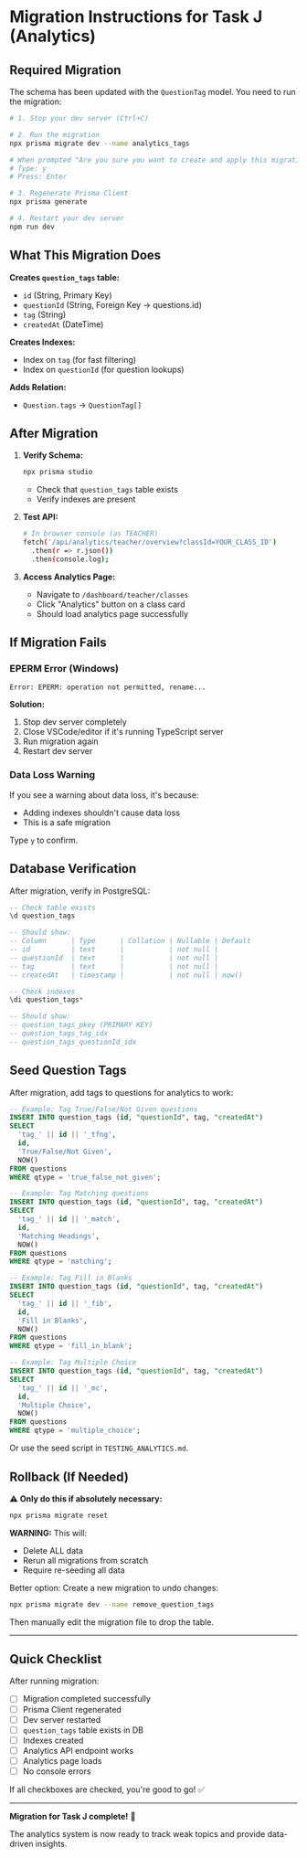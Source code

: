 # Migration Instructions for Task J (Analytics)

## Required Migration

The schema has been updated with the `QuestionTag` model. You need to run the migration:

```bash
# 1. Stop your dev server (Ctrl+C)

# 2. Run the migration
npx prisma migrate dev --name analytics_tags

# When prompted "Are you sure you want to create and apply this migration?"
# Type: y
# Press: Enter

# 3. Regenerate Prisma Client
npx prisma generate

# 4. Restart your dev server
npm run dev
```

## What This Migration Does

**Creates `question_tags` table:**
- `id` (String, Primary Key)
- `questionId` (String, Foreign Key → questions.id)
- `tag` (String)
- `createdAt` (DateTime)

**Creates Indexes:**
- Index on `tag` (for fast filtering)
- Index on `questionId` (for question lookups)

**Adds Relation:**
- `Question.tags` → `QuestionTag[]`

## After Migration

1. **Verify Schema:**
   ```bash
   npx prisma studio
   ```
   - Check that `question_tags` table exists
   - Verify indexes are present

2. **Test API:**
   ```bash
   # In browser console (as TEACHER)
   fetch('/api/analytics/teacher/overview?classId=YOUR_CLASS_ID')
     .then(r => r.json())
     .then(console.log);
   ```

3. **Access Analytics Page:**
   - Navigate to `/dashboard/teacher/classes`
   - Click "Analytics" button on a class card
   - Should load analytics page successfully

## If Migration Fails

### EPERM Error (Windows)
```
Error: EPERM: operation not permitted, rename...
```

**Solution:**
1. Stop dev server completely
2. Close VSCode/editor if it's running TypeScript server
3. Run migration again
4. Restart dev server

### Data Loss Warning
If you see a warning about data loss, it's because:
- Adding indexes shouldn't cause data loss
- This is a safe migration

Type `y` to confirm.

## Database Verification

After migration, verify in PostgreSQL:

```sql
-- Check table exists
\d question_tags

-- Should show:
-- Column      | Type      | Collation | Nullable | Default
-- id          | text      |           | not null | 
-- questionId  | text      |           | not null | 
-- tag         | text      |           | not null | 
-- createdAt   | timestamp |           | not null | now()

-- Check indexes
\di question_tags*

-- Should show:
-- question_tags_pkey (PRIMARY KEY)
-- question_tags_tag_idx
-- question_tags_questionId_idx
```

## Seed Question Tags

After migration, add tags to questions for analytics to work:

```sql
-- Example: Tag True/False/Not Given questions
INSERT INTO question_tags (id, "questionId", tag, "createdAt")
SELECT 
  'tag_' || id || '_tfng',
  id,
  'True/False/Not Given',
  NOW()
FROM questions
WHERE qtype = 'true_false_not_given';

-- Example: Tag Matching questions
INSERT INTO question_tags (id, "questionId", tag, "createdAt")
SELECT 
  'tag_' || id || '_match',
  id,
  'Matching Headings',
  NOW()
FROM questions
WHERE qtype = 'matching';

-- Example: Tag Fill in Blanks
INSERT INTO question_tags (id, "questionId", tag, "createdAt")
SELECT 
  'tag_' || id || '_fib',
  id,
  'Fill in Blanks',
  NOW()
FROM questions
WHERE qtype = 'fill_in_blank';

-- Example: Tag Multiple Choice
INSERT INTO question_tags (id, "questionId", tag, "createdAt")
SELECT 
  'tag_' || id || '_mc',
  id,
  'Multiple Choice',
  NOW()
FROM questions
WHERE qtype = 'multiple_choice';
```

Or use the seed script in `TESTING_ANALYTICS.md`.

## Rollback (If Needed)

⚠️ **Only do this if absolutely necessary:**

```bash
npx prisma migrate reset
```

**WARNING:** This will:
- Delete ALL data
- Rerun all migrations from scratch
- Require re-seeding all data

Better option: Create a new migration to undo changes:

```bash
npx prisma migrate dev --name remove_question_tags
```

Then manually edit the migration file to drop the table.

---

## Quick Checklist

After running migration:

- [ ] Migration completed successfully
- [ ] Prisma Client regenerated
- [ ] Dev server restarted
- [ ] `question_tags` table exists in DB
- [ ] Indexes created
- [ ] Analytics API endpoint works
- [ ] Analytics page loads
- [ ] No console errors

If all checkboxes are checked, you're good to go! ✅

---

**Migration for Task J complete!** 🎉

The analytics system is now ready to track weak topics and provide data-driven insights.

